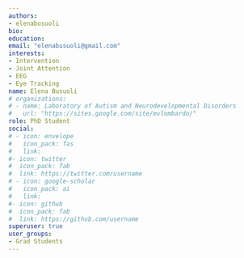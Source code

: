 ```yaml
---
authors:
- elenabusuoli
bio:
education:
email: "elenabusuoli@gmail.com"
interests:
- Intervention
- Joint Attention
- EEG
- Eye Tracking
name: Elena Busuoli
# organizations:
# - name: Laboratory of Autism and Neurodevelopmental Disorders
#   url: "https://sites.google.com/site/mvlombardo/"
role: PhD Student
social:
# - icon: envelope
#   icon_pack: fas
#   link:
#- icon: twitter
#  icon_pack: fab
#  link: https://twitter.com/username
# - icon: google-scholar
#   icon_pack: ai
#   link:
#- icon: github
#  icon_pack: fab
#  link: https://github.com/username
superuser: true
user_groups:
- Grad Students
---
```

